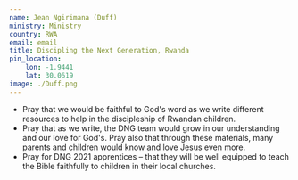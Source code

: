 ```yaml
---
name: Jean Ngirimana (Duff)
ministry: Ministry
country: RWA
email: email
title: Discipling the Next Generation, Rwanda
pin_location:
    lon: -1.9441
    lat: 30.0619
image: ./Duff.png
---
```

* Pray that we would be faithful to God's word as we write different resources to help in the discipleship of Rwandan children. 
* Pray that as we write, the DNG team would grow in our understanding and our love for God's. Pray also that through these materials, many parents and children would know and love Jesus even more.
* Pray for DNG 2021 apprentices – that they will be well equipped to teach the Bible faithfully to children in their local churches.

